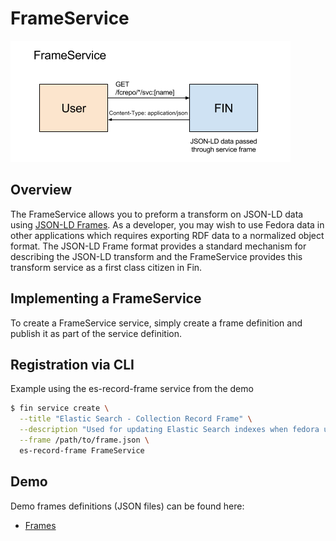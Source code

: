 # FrameService

![Overview](./frame-service.png)

## Overview

The FrameService allows you to preform a transform on JSON-LD data using [JSON-LD Frames](https://json-ld.org/spec/latest/json-ld-framing/).  As a developer, you may wish to use Fedora data in other applications which requires exporting RDF data to a normalized object format.  The JSON-LD Frame format provides a standard mechanism for describing the JSON-LD transform and the FrameService provides this transform service as a first class citizen in Fin.

## Implementing a FrameService

To create a FrameService service, simply create a frame definition and publish it as part of the service definition.

## Registration via CLI

Example using the es-record-frame service from the demo

```bash
$ fin service create \
  --title "Elastic Search - Collection Record Frame" \
  --description "Used for updating Elastic Search indexes when fedora updates" \
  --frame /path/to/frame.json \
  es-record-frame FrameService
```

## Demo

Demo frames definitions (JSON files) can be found here:
 - [Frames](../../services/frames)